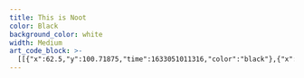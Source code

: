 ```yaml
---
title: This is Noot
color: Black
background_color: white
width: Medium
art_code_block: >-
  [[{"x":62.5,"y":100.71875,"time":1633051011316,"color":"black"},{"x":66.5,"y":104.71875,"time":1633051011556,"color":"black"},{"x":78.5,"y":118.71875,"time":1633051011593,"color":"black"},{"x":91.5,"y":132.71875,"time":1633051011632,"color":"black"},{"x":96.5,"y":137.71875,"time":1633051011648,"color":"black"},{"x":106.5,"y":150.71875,"time":1633051011664,"color":"black"},{"x":111.5,"y":155.71875,"time":1633051011683,"color":"black"},{"x":118.5,"y":165.71875,"time":1633051011704,"color":"black"},{"x":121.5,"y":169.71875,"time":1633051011720,"color":"black"},{"x":125.5,"y":174.71875,"time":1633051011752,"color":"black"},{"x":118.5,"y":165.71875,"time":1633051011704,"color":"black"}],[{"x":63.5,"y":97.71875,"time":1633051012922,"color":"black"},{"x":75.5,"y":98.71875,"time":1633051013097,"color":"black"},{"x":94.5,"y":104.71875,"time":1633051013114,"color":"black"},{"x":110.5,"y":109.71875,"time":1633051013139,"color":"black"},{"x":147.5,"y":120.71875,"time":1633051013155,"color":"black"},{"x":165.5,"y":126.71875,"time":1633051013172,"color":"black"},{"x":192.5,"y":134.71875,"time":1633051013188,"color":"black"},{"x":207.5,"y":139.71875,"time":1633051013204,"color":"black"},{"x":212.5,"y":142.71875,"time":1633051013220,"color":"black"},{"x":225.5,"y":146.71875,"time":1633051013236,"color":"black"},{"x":230.5,"y":149.71875,"time":1633051013252,"color":"black"},{"x":235.5,"y":151.71875,"time":1633051013269,"color":"black"},{"x":225.5,"y":146.71875,"time":1633051013236,"color":"black"}],[{"x":230.5,"y":145.71875,"time":1633051014121,"color":"black"},{"x":225.5,"y":139.71875,"time":1633051014317,"color":"black"},{"x":208.5,"y":122.71875,"time":1633051014333,"color":"black"},{"x":203.5,"y":118.71875,"time":1633051014359,"color":"black"},{"x":184.5,"y":100.71875,"time":1633051014376,"color":"black"},{"x":173.5,"y":90.71875,"time":1633051014392,"color":"black"},{"x":151.5,"y":73.71875,"time":1633051014409,"color":"black"},{"x":139.5,"y":65.71875,"time":1633051014426,"color":"black"},{"x":119.5,"y":48.71875,"time":1633051014443,"color":"black"},{"x":109.5,"y":39.71875,"time":1633051014459,"color":"black"},{"x":104.5,"y":34.71875,"time":1633051014493,"color":"black"},{"x":119.5,"y":48.71875,"time":1633051014443,"color":"black"},{"x":103.5,"y":34.71875,"time":1633051014657,"color":"black"}],[{"x":231.5,"y":90.71875,"time":1633051015428,"color":"black"},{"x":225.5,"y":92.71875,"time":1633051015659,"color":"black"},{"x":222.5,"y":98.71875,"time":1633051015712,"color":"black"},{"x":222.5,"y":105.71875,"time":1633051015766,"color":"black"},{"x":225.5,"y":111.71875,"time":1633051015826,"color":"black"},{"x":230.5,"y":117.71875,"time":1633051015863,"color":"black"},{"x":238.5,"y":121.71875,"time":1633051015926,"color":"black"},{"x":243.5,"y":121.71875,"time":1633051015963,"color":"black"},{"x":248.5,"y":121.71875,"time":1633051016009,"color":"black"},{"x":253.5,"y":120.71875,"time":1633051016047,"color":"black"},{"x":257.5,"y":116.71875,"time":1633051016093,"color":"black"},{"x":260.5,"y":109.71875,"time":1633051016131,"color":"black"},{"x":261.5,"y":102.71875,"time":1633051016166,"color":"black"},{"x":261.5,"y":97.71875,"time":1633051016192,"color":"black"},{"x":257.5,"y":86.71875,"time":1633051016228,"color":"black"},{"x":254.5,"y":82.71875,"time":1633051016265,"color":"black"},{"x":248.5,"y":80.71875,"time":1633051016331,"color":"black"},{"x":242.5,"y":80.71875,"time":1633051016381,"color":"black"},{"x":236.5,"y":81.71875,"time":1633051016445,"color":"black"},{"x":248.5,"y":80.71875,"time":1633051016331,"color":"black"}],[{"x":287.5,"y":76.71875,"time":1633051017237,"color":"black"},{"x":281.5,"y":76.71875,"time":1633051017475,"color":"black"},{"x":276.5,"y":80.71875,"time":1633051017518,"color":"black"},{"x":273.5,"y":84.71875,"time":1633051017568,"color":"black"},{"x":272.5,"y":89.71875,"time":1633051017598,"color":"black"},{"x":273.5,"y":95.71875,"time":1633051017682,"color":"black"},{"x":280.5,"y":100.71875,"time":1633051017735,"color":"black"},{"x":285.5,"y":102.71875,"time":1633051017780,"color":"black"},{"x":290.5,"y":104.71875,"time":1633051017796,"color":"black"},{"x":297.5,"y":105.71875,"time":1633051017839,"color":"black"},{"x":302.5,"y":105.71875,"time":1633051017880,"color":"black"},{"x":306.5,"y":101.71875,"time":1633051017965,"color":"black"},{"x":309.5,"y":96.71875,"time":1633051017997,"color":"black"},{"x":311.5,"y":90.71875,"time":1633051018039,"color":"black"},{"x":311.5,"y":83.71875,"time":1633051018098,"color":"black"},{"x":309.5,"y":78.71875,"time":1633051018152,"color":"black"},{"x":302.5,"y":72.71875,"time":1633051018205,"color":"black"},{"x":297.5,"y":72.71875,"time":1633051018282,"color":"black"},{"x":292.5,"y":72.71875,"time":1633051018335,"color":"black"},{"x":287.5,"y":73.71875,"time":1633051018432,"color":"black"},{"x":297.5,"y":72.71875,"time":1633051018282,"color":"black"},{"x":287.5,"y":73.71875,"time":1633051018467,"color":"black"}],[{"x":280.5,"y":39.71875,"time":1633051019363,"color":"black"},{"x":285.5,"y":39.71875,"time":1633051019573,"color":"black"},{"x":290.5,"y":37.71875,"time":1633051019603,"color":"black"},{"x":296.5,"y":35.71875,"time":1633051019636,"color":"black"},{"x":302.5,"y":32.71875,"time":1633051019733,"color":"black"},{"x":306.5,"y":29.71875,"time":1633051019787,"color":"black"},{"x":311.5,"y":26.71875,"time":1633051019840,"color":"black"},{"x":302.5,"y":32.71875,"time":1633051019733,"color":"black"}],[{"x":287.5,"y":24.71875,"time":1633051020635,"color":"black"},{"x":290.5,"y":30.71875,"time":1633051020854,"color":"black"},{"x":295.5,"y":36.71875,"time":1633051020911,"color":"black"},{"x":300.5,"y":41.71875,"time":1633051020928,"color":"black"},{"x":312.5,"y":51.71875,"time":1633051020961,"color":"black"},{"x":338.5,"y":67.71875,"time":1633051021040,"color":"black"},{"x":344.5,"y":69.71875,"time":1633051021074,"color":"black"},{"x":350.5,"y":69.71875,"time":1633051021109,"color":"black"},{"x":355.5,"y":67.71875,"time":1633051021166,"color":"black"},{"x":362.5,"y":56.71875,"time":1633051021211,"color":"black"},{"x":366.5,"y":48.71875,"time":1633051021241,"color":"black"},{"x":368.5,"y":41.71875,"time":1633051021274,"color":"black"},{"x":369.5,"y":27.71875,"time":1633051021309,"color":"black"},{"x":368.5,"y":16.71875,"time":1633051021343,"color":"black"},{"x":367.5,"y":11.71875,"time":1633051021376,"color":"black"},{"x":369.5,"y":27.71875,"time":1633051021309,"color":"black"}],[{"x":248.5,"y":291.71875,"time":1633051028856,"color":"black"},{"x":242.5,"y":287.71875,"time":1633051029097,"color":"black"},{"x":227.5,"y":276.71875,"time":1633051029134,"color":"black"},{"x":212.5,"y":267.71875,"time":1633051029170,"color":"black"},{"x":201.5,"y":261.71875,"time":1633051029202,"color":"black"},{"x":192.5,"y":258.71875,"time":1633051029238,"color":"black"},{"x":186.5,"y":257.71875,"time":1633051029254,"color":"black"},{"x":178.5,"y":257.71875,"time":1633051029285,"color":"black"},{"x":171.5,"y":257.71875,"time":1633051029314,"color":"black"},{"x":162.5,"y":257.71875,"time":1633051029366,"color":"black"},{"x":153.5,"y":260.71875,"time":1633051029422,"color":"black"},{"x":148.5,"y":263.71875,"time":1633051029465,"color":"black"},{"x":143.5,"y":267.71875,"time":1633051029502,"color":"black"},{"x":139.5,"y":271.71875,"time":1633051029555,"color":"black"},{"x":133.5,"y":279.71875,"time":1633051029591,"color":"black"},{"x":129.5,"y":285.71875,"time":1633051029636,"color":"black"},{"x":127.5,"y":290.71875,"time":1633051029688,"color":"black"},{"x":125.5,"y":299.71875,"time":1633051029704,"color":"black"},{"x":124.5,"y":305.71875,"time":1633051029739,"color":"black"},{"x":124.5,"y":313.71875,"time":1633051029776,"color":"black"},{"x":124.5,"y":321.71875,"time":1633051029809,"color":"black"},{"x":125.5,"y":331.71875,"time":1633051029842,"color":"black"},{"x":127.5,"y":341.71875,"time":1633051029875,"color":"black"},{"x":129.5,"y":347.71875,"time":1633051029909,"color":"black"},{"x":133.5,"y":354.71875,"time":1633051029949,"color":"black"},{"x":138.5,"y":360.71875,"time":1633051029985,"color":"black"},{"x":154.5,"y":376.71875,"time":1633051030043,"color":"black"},{"x":169.5,"y":387.71875,"time":1633051030079,"color":"black"},{"x":185.5,"y":396.71875,"time":1633051030114,"color":"black"},{"x":206.5,"y":404.71875,"time":1633051030152,"color":"black"},{"x":219.5,"y":407.71875,"time":1633051030188,"color":"black"},{"x":233.5,"y":408.71875,"time":1633051030233,"color":"black"},{"x":243.5,"y":406.71875,"time":1633051030269,"color":"black"},{"x":251.5,"y":403.71875,"time":1633051030306,"color":"black"},{"x":255.5,"y":399.71875,"time":1633051030346,"color":"black"},{"x":258.5,"y":393.71875,"time":1633051030424,"color":"black"},{"x":251.5,"y":403.71875,"time":1633051030306,"color":"black"}],[{"x":256.5,"y":398.71875,"time":1633051031863,"color":"black"},{"x":260.5,"y":402.71875,"time":1633051032161,"color":"black"},{"x":277.5,"y":408.71875,"time":1633051032232,"color":"black"},{"x":295.5,"y":410.71875,"time":1633051032280,"color":"black"},{"x":314.5,"y":410.71875,"time":1633051032330,"color":"black"},{"x":329.5,"y":406.71875,"time":1633051032378,"color":"black"},{"x":343.5,"y":399.71875,"time":1633051032430,"color":"black"},{"x":353.5,"y":388.71875,"time":1633051032482,"color":"black"},{"x":361.5,"y":371.71875,"time":1633051032531,"color":"black"},{"x":366.5,"y":346.71875,"time":1633051032581,"color":"black"},{"x":366.5,"y":330.71875,"time":1633051032630,"color":"black"},{"x":362.5,"y":317.71875,"time":1633051032682,"color":"black"},{"x":352.5,"y":301.71875,"time":1633051032731,"color":"black"},{"x":340.5,"y":290.71875,"time":1633051032787,"color":"black"},{"x":331.5,"y":283.71875,"time":1633051032831,"color":"black"},{"x":323.5,"y":280.71875,"time":1633051032883,"color":"black"},{"x":309.5,"y":276.71875,"time":1633051032953,"color":"black"},{"x":302.5,"y":276.71875,"time":1633051033001,"color":"black"},{"x":293.5,"y":276.71875,"time":1633051033052,"color":"black"},{"x":284.5,"y":276.71875,"time":1633051033099,"color":"black"},{"x":275.5,"y":277.71875,"time":1633051033159,"color":"black"},{"x":265.5,"y":280.71875,"time":1633051033225,"color":"black"},{"x":258.5,"y":283.71875,"time":1633051033292,"color":"black"},{"x":253.5,"y":285.71875,"time":1633051033410,"color":"black"},{"x":248.5,"y":290.71875,"time":1633051033499,"color":"black"},{"x":258.5,"y":283.71875,"time":1633051033292,"color":"black"}],[{"x":248.5,"y":288.71875,"time":1633051035416,"color":"black"},{"x":247.5,"y":281.71875,"time":1633051035684,"color":"black"},{"x":244.5,"y":275.71875,"time":1633051035700,"color":"black"},{"x":233.5,"y":250.71875,"time":1633051035762,"color":"black"},{"x":229.5,"y":241.71875,"time":1633051035815,"color":"black"},{"x":237.5,"y":241.71875,"time":1633051036248,"color":"black"},{"x":251.5,"y":242.71875,"time":1633051036328,"color":"black"},{"x":249.5,"y":247.71875,"time":1633051036694,"color":"black"},{"x":248.5,"y":255.71875,"time":1633051036763,"color":"black"},{"x":247.5,"y":262.71875,"time":1633051036837,"color":"black"},{"x":247.5,"y":267.71875,"time":1633051036927,"color":"black"},{"x":247.5,"y":272.71875,"time":1633051037004,"color":"black"},{"x":247.5,"y":277.71875,"time":1633051037112,"color":"black"},{"x":247.5,"y":282.71875,"time":1633051037282,"color":"black"},{"x":247.5,"y":272.71875,"time":1633051037004,"color":"black"}],[{"x":250.5,"y":275.71875,"time":1633051038635,"color":"black"},{"x":256.5,"y":269.71875,"time":1633051038853,"color":"black"},{"x":260.5,"y":261.71875,"time":1633051038918,"color":"black"},{"x":262.5,"y":245.71875,"time":1633051039008,"color":"black"},{"x":265.5,"y":231.71875,"time":1633051039088,"color":"black"},{"x":270.5,"y":222.71875,"time":1633051039148,"color":"black"},{"x":280.5,"y":212.71875,"time":1633051039224,"color":"black"},{"x":289.5,"y":206.71875,"time":1633051039288,"color":"black"},{"x":296.5,"y":206.71875,"time":1633051039347,"color":"black"},{"x":308.5,"y":205.71875,"time":1633051039419,"color":"black"},{"x":324.5,"y":208.71875,"time":1633051039488,"color":"black"},{"x":331.5,"y":212.71875,"time":1633051039548,"color":"black"},{"x":308.5,"y":205.71875,"time":1633051039419,"color":"black"}],[{"x":248.5,"y":274.71875,"time":1633051040593,"color":"black"},{"x":256.5,"y":272.71875,"time":1633051040849,"color":"black"},{"x":262.5,"y":270.71875,"time":1633051040865,"color":"black"},{"x":285.5,"y":264.71875,"time":1633051040947,"color":"black"},{"x":307.5,"y":264.71875,"time":1633051041006,"color":"black"},{"x":337.5,"y":259.71875,"time":1633051041072,"color":"black"},{"x":357.5,"y":246.71875,"time":1633051041171,"color":"black"},{"x":364.5,"y":235.71875,"time":1633051041240,"color":"black"},{"x":366.5,"y":223.71875,"time":1633051041307,"color":"black"},{"x":362.5,"y":212.71875,"time":1633051041372,"color":"black"},{"x":357.5,"y":204.71875,"time":1633051041462,"color":"black"},{"x":354.5,"y":196.71875,"time":1633051041549,"color":"black"},{"x":354.5,"y":190.71875,"time":1633051041646,"color":"black"},{"x":355.5,"y":185.71875,"time":1633051041746,"color":"black"},{"x":354.5,"y":196.71875,"time":1633051041549,"color":"black"}],[{"x":321.5,"y":205.71875,"time":1633051042876,"color":"black"},{"x":326.5,"y":205.71875,"time":1633051043232,"color":"black"},{"x":332.5,"y":205.71875,"time":1633051043311,"color":"black"},{"x":340.5,"y":203.71875,"time":1633051043399,"color":"black"},{"x":344.5,"y":200.71875,"time":1633051043516,"color":"black"},{"x":349.5,"y":196.71875,"time":1633051043648,"color":"black"},{"x":351.5,"y":191.71875,"time":1633051043934,"color":"black"},{"x":344.5,"y":200.71875,"time":1633051043516,"color":"black"}],[{"x":259.5,"y":266.71875,"time":1633051046036,"color":"black"},{"x":281.5,"y":254.71875,"time":1633051046290,"color":"black"},{"x":316.5,"y":229.71875,"time":1633051046368,"color":"black"},{"x":325.5,"y":222.71875,"time":1633051046384,"color":"black"},{"x":338.5,"y":210.71875,"time":1633051046453,"color":"black"},{"x":316.5,"y":229.71875,"time":1633051046368,"color":"black"}],[{"x":236.5,"y":291.71875,"time":1633051064029,"color":"black"},{"x":240.5,"y":294.71875,"time":1633051064371,"color":"black"},{"x":245.5,"y":296.71875,"time":1633051064476,"color":"black"},{"x":250.5,"y":298.71875,"time":1633051064572,"color":"black"},{"x":255.5,"y":298.71875,"time":1633051064746,"color":"black"},{"x":260.5,"y":296.71875,"time":1633051064858,"color":"black"},{"x":263.5,"y":292.71875,"time":1633051065408,"color":"black"},{"x":255.5,"y":298.71875,"time":1633051064746,"color":"black"}],[{"x":110.5,"y":396.71875,"time":1633051070886,"color":"black"},{"x":123.5,"y":390.71875,"time":1633051071066,"color":"black"},{"x":307.5,"y":297.71875,"time":1633051071138,"color":"black"},{"x":356.5,"y":274.71875,"time":1633051071235,"color":"black"},{"x":123.5,"y":390.71875,"time":1633051071066,"color":"black"}],[{"x":128.5,"y":248.71875,"time":1633051072397,"color":"black"},{"x":133.5,"y":248.71875,"time":1633051072522,"color":"black"},{"x":139.5,"y":249.71875,"time":1633051072539,"color":"black"},{"x":285.5,"y":325.71875,"time":1633051072632,"color":"black"},{"x":352.5,"y":377.71875,"time":1633051072711,"color":"black"},{"x":376.5,"y":404.71875,"time":1633051072795,"color":"black"},{"x":393.5,"y":425.71875,"time":1633051072899,"color":"black"},{"x":409.5,"y":437.71875,"time":1633051073001,"color":"black"},{"x":376.5,"y":404.71875,"time":1633051072795,"color":"black"}]]
---
```


